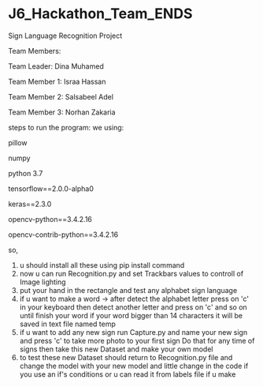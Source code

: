 # J6_Hackathon_Team_ENDS
Sign Language Recognition Project

Team Members:

Team Leader: Dina Muhamed


Team Member 1: Israa Hassan

Team Member 2: Salsabeel Adel

Team Member 3: Norhan Zakaria 



steps to run the program:
we using:

pillow

numpy

python 3.7

tensorflow==2.0.0-alpha0

keras==2.3.0

opencv-python==3.4.2.16

opencv-contrib-python==3.4.2.16

so,
1. u should install all these using pip install command
2. now u can run Recognition.py and set Trackbars values to controll of Image lighting
3. put your hand in the rectangle and test any alphabet sign language
4. if u want to make a word -> after detect the alphabet letter press on 'c' in your keyboard then detect another letter and press on 'c' and so on until finish your word if your word  bigger than 14 characters it will be saved in text file named temp
5. if u want to add any new sign run Capture.py and name your new sign and press 'c' to take more photo to your first sign Do that for any time of signs then take this new Dataset and make your own model
6. to test these new Dataset should return to Recognition.py file and change the model with your new model and little change in the code if you use an if's conditions or u can read it from labels file if u make
